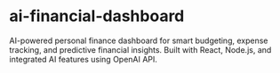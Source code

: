 # ai-financial-dashboard
AI-powered personal finance dashboard for smart budgeting, expense tracking, and predictive financial insights. Built with React, Node.js, and integrated AI features using OpenAI API.
